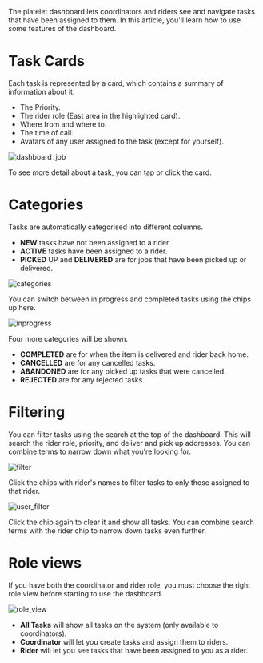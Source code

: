 The platelet dashboard lets coordinators and riders see and navigate tasks that have been assigned to them. In this article, you'll learn how to use some features of the dashboard.

# Task Cards

Each task is represented by a card, which contains a summary of information about it.

* The Priority.
* The rider role (East area in the highlighted card).
* Where from and where to.
* The time of call.
* Avatars of any user assigned to the task (except for yourself).

![dashboard_job](https://user-images.githubusercontent.com/32309223/219560318-54e05096-4b0b-46f3-b181-91fb4b9dd9e8.png)

To see more detail about a task, you can tap or click the card.

# Categories

Tasks are automatically categorised into different columns.

* **NEW** tasks have not been assigned to a rider.
* **ACTIVE** tasks have been assigned to a rider.
* **PICKED** UP and **DELIVERED** are for jobs that have been picked up or delivered.

![categories](https://user-images.githubusercontent.com/32309223/219561354-c774f041-a6dc-46f0-8d8f-f7c09312ada6.png)

You can switch between in progress and completed tasks using the chips up here.

![inprogress](https://user-images.githubusercontent.com/32309223/219566180-cd919488-f55c-4371-bd57-18e8f13a7785.png)

Four more categories will be shown.

* **COMPLETED** are for when the item is delivered and rider back home.
* **CANCELLED** are for any cancelled tasks.
* **ABANDONED** are for any picked up tasks that were cancelled.
* **REJECTED** are for any rejected tasks.

# Filtering

You can filter tasks using the search at the top of the dashboard. This will search the rider role, priority, and deliver and pick up addresses. You can combine terms to narrow down what you're looking for.

![filter](https://user-images.githubusercontent.com/32309223/219829226-0e674c92-a9f6-447b-8839-c1c7232b6550.png)

Click the chips with rider's names to filter tasks to only those assigned to that rider.

![user_filter](https://user-images.githubusercontent.com/32309223/219829230-270c8094-5f97-42b5-90c5-c1deeb29c23a.png)

Click the chip again to clear it and show all tasks. You can combine search terms with the rider chip to narrow down tasks even further.

# Role views

If you have both the coordinator and rider role, you must choose the right role view before starting to use the dashboard.

![role_view](https://user-images.githubusercontent.com/32309223/219829709-918920bc-9584-435c-a614-dedd39cd1fde.png)

* **All Tasks** will show all tasks on the system (only available to coordinators).
* **Coordinator** will let you create tasks and assign them to riders.
* **Rider** will let you see tasks that have been assigned to you as a rider.